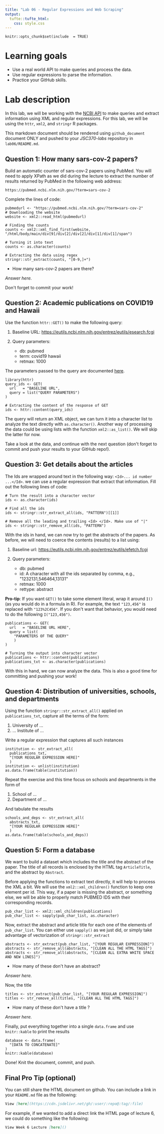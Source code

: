 ```yaml
---
title: "Lab 06 - Regular Expressions and Web Scraping"
output: 
  tufte::tufte_html:
    css: style.css
---
```


```{r setup, echo=FALSE}
knitr::opts_chunk$set(include  = TRUE)
```


# Learning goals

- Use a real world API to make queries and process the data.
- Use regular expressions to parse the information.
- Practice your GitHub skills.

# Lab description

In this lab, we will be working with the [NCBI API](https://www.ncbi.nlm.nih.gov/home/develop/api/)
to make queries and extract information using XML and regular expressions. For this lab, we will
be using the `httr`, `xml2`, and `stringr` R packages.

This markdown document should be rendered using `github_document` document ONLY and pushed to your _JSC370-labs_ repository in `lab06/README.md`.

## Question 1: How many sars-cov-2 papers?

Build an automatic counter of sars-cov-2 papers using PubMed. You will need to apply XPath as we did during the lecture to extract the number of results returned by PubMed in the following web address:

```
https://pubmed.ncbi.nlm.nih.gov/?term=sars-cov-2
```

Complete the lines of code:

```{r counter-pubmed, eval=FALSE}
pubmedurl <- "https://pubmed.ncbi.nlm.nih.gov/?term=sars-cov-2"
# Downloading the website
website <- xml2::read_html(pubmedurl)

# Finding the counts
counts <- xml2::xml_find_first(website, "/html/body/main/div[9]/div[2]/div[2]/div[1]/div[1]/span")

# Turning it into text
counts <- as.character(counts)

# Extracting the data using regex
stringr::str_extract(counts, "[0-9,]+")
```

 - How many sars-cov-2 papers are there?

_Answer here._

Don't forget to commit your work!

## Question 2: Academic publications on COVID19 and Hawaii

Use the function `httr::GET()` to make the following query:

1. Baseline URL: https://eutils.ncbi.nlm.nih.gov/entrez/eutils/esearch.fcgi

2. Query parameters:

    - db: pubmed
    - term: covid19 hawaii
    - retmax: 1000

The parameters passed to the query are documented [here](https://www.ncbi.nlm.nih.gov/books/NBK25499/).

```{r papers-covid-hawaii, eval=FALSE}
library(httr)
query_ids <- GET(
  url   = "BASELINE URL",
  query = list("QUERY PARAMETERS")
)

# Extracting the content of the response of GET
ids <- httr::content(query_ids)
```

The query will return an XML object, we can turn it into a character list to
analyze the text directly with `as.character()`. Another way of processing the
data could be using lists with the function `xml2::as_list()`. We will skip the latter for now.

Take a look at the data, and continue with the next question (don't forget to 
commit and push your results to your GitHub repo!).

## Question 3: Get details about the articles

The Ids are wrapped around text in the following way: `<Id>... id number ...</Id>`.
we can use a regular expression that extract that information. Fill out the
following lines of code:

```{r get-ids, eval = FALSE}
# Turn the result into a character vector
ids <- as.character(ids)

# Find all the ids 
ids <- stringr::str_extract_all(ids, "PATTERN")[[1]]

# Remove all the leading and trailing <Id> </Id>. Make use of "|"
ids <- stringr::str_remove_all(ids, "PATTERN")
```

With the ids in hand, we can now try to get the abstracts of the papers. As
before, we will need to coerce the contents (results) to a list using:

1. Baseline url: https://eutils.ncbi.nlm.nih.gov/entrez/eutils/efetch.fcgi

2. Query parameters:
    - db: pubmed
    - id: A character with all the ids separated by comma, e.g., "1232131,546464,13131"
    - retmax: 1000
    - rettype: abstract
    
**Pro-tip**: If you want `GET()` to take some element literal, wrap it around `I()` (as you would do in a formula in R). For example, the text `"123,456"` is replaced with `"123%2C456"`. If you don't want that behavior, you would need to do the following `I("123,456")`.
    
```{r get-abstracts, eval = FALSE}
publications <- GET(
  url   = "BASELINE URL HERE",
  query = list(
    "PARAMETERS OF THE QUERY"
    )
)

# Turning the output into character vector
publications <- httr::content(publications)
publications_txt <- as.character(publications)
```

With this in hand, we can now analyze the data. This is also a good time for committing and pushing your work!

## Question 4: Distribution of universities, schools, and departments

Using the function `stringr::str_extract_all()` applied on `publications_txt`, capture all the terms of the form:

1.    University of ...
2.    ... Institute of ...

Write a regular expression that captures all such instances

```{r univ-institute-regex, eval = FALSE}
institution <- str_extract_all(
  publications_txt,
  "[YOUR REGULAR EXPRESSION HERE]"
  ) 
institution <- unlist(institution)
as.data.frame(table(institution))
```

Repeat the exercise and this time focus on schools and departments in the form of

1.    School of ...
2.    Department of ...

And tabulate the results

```{r school-department, eval = FALSE}
schools_and_deps <- str_extract_all(
  abstracts_txt,
  "[YOUR REGULAR EXPRESSION HERE]"
  )
as.data.frame(table(schools_and_deps))
```

## Question 5: Form a database

We want to build a dataset which includes the title and the abstract of the
paper. The title of all records is enclosed by the HTML tag `ArticleTitle`, and
the abstract by `Abstract`. 

Before applying the functions to extract text directly, it will help to process
the XML a bit. We will use the `xml2::xml_children()` function to keep one element
per id. This way, if a paper is missing the abstract, or something else, we will be able to properly match PUBMED IDS with their corresponding records.


```{r one-string-per-response, eval = FALSE}
pub_char_list <- xml2::xml_children(publications)
pub_char_list <- sapply(pub_char_list, as.character)
```

Now, extract the abstract and article title for each one of the elements of
`pub_char_list`. You can either use `sapply()` as we just did, or simply
take advantage of vectorization of `stringr::str_extract`

```{r extracting-last-bit, eval = FALSE}
abstracts <- str_extract(pub_char_list, "[YOUR REGULAR EXPRESSION]")
abstracts <- str_remove_all(abstracts, "[CLEAN ALL THE HTML TAGS]")
abstracts <- str_remove_all(abstracts, "[CLEAN ALL EXTRA WHITE SPACE AND NEW LINES]")
```

  - How many of these don't have an abstract? 

_Answer here._

Now, the title

```{r process-titles, eval = FALSE}
titles <- str_extract(pub_char_list, "[YOUR REGULAR EXPRESSION]")
titles <- str_remove_all(titles, "[CLEAN ALL THE HTML TAGS]")
```

- How many of these don't have a title ? 

_Answer here._

Finally, put everything together into a single `data.frame` and use
`knitr::kable` to print the results

```{r build-db, eval = FALSE}
database <- data.frame(
  "[DATA TO CONCATENATE]"
)
knitr::kable(database)
```

Done! Knit the document, commit, and push.

## Final Pro Tip (optional)

You can still share the HTML document on github. You can include a link in your `README.md` file as the following:

```md
View [here](https://cdn.jsdelivr.net/gh/:user/:repo@:tag/:file) 
```

For example, if we wanted to add a direct link the HTML page of lecture 6, we could do something like the following:

```md
View Week 6 Lecture [here]()
```


